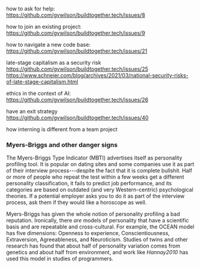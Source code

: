 ---
---

<span class="fixme">how to ask for help: https://github.com/gvwilson/buildtogether.tech/issues/8</span>

<span class="fixme">how to join an existing project: https://github.com/gvwilson/buildtogether.tech/issues/9</span>

<span class="fixme">how to navigate a new code base: https://github.com/gvwilson/buildtogether.tech/issues/21</span>

<span class="fixme">late-stage capitalism as a security risk https://github.com/gvwilson/buildtogether.tech/issues/25 https://www.schneier.com/blog/archives/2021/03/national-security-risks-of-late-stage-capitalism.html</span>

<span class="fixme">ethics in the context of AI: https://github.com/gvwilson/buildtogether.tech/issues/26</span>

<span class="fixme">have an exit strategy https://github.com/gvwilson/buildtogether.tech/issues/40</span>

<span class="fixme">how interning is different from a team project</span>

<div class="callout" markdown="1">

### Myers-Briggs and other danger signs

The <span g="myers_briggs">Myers-Briggs Type Indicator</span> (MBTI) advertises
itself as personality profiling tool.  It is popular on dating sites and some
companies use it as part of their interview process---despite the fact that it
is complete bullshit.  Half or more of people who repeat the test within a few
weeks get a different personality classification, it fails to predict job
performance, and its categories are based on outdated (and very Western-centric)
psychological theories.  If a potential employer asks you to do it as part of
the interview process, ask them if they would like a horoscope as well.

Myers-Briggs has given the whole notion of personality profiling a bad
reputation.  Ironically, there *are* models of personality that have a
scientific basis and are repeatable and cross-cultural.  For example, the <span
g="ocean_model">OCEAN model</span> has five dimensions: Openness to experience,
Conscientiousness, Extraversion, Agreeableness, and Neuroticism. Studies of
twins and other research has found that about half of personality variation
comes from genetics and about half from environment, and work like
<cite>Hannay2010</cite> has used this model in studies of programmers.

</div>
